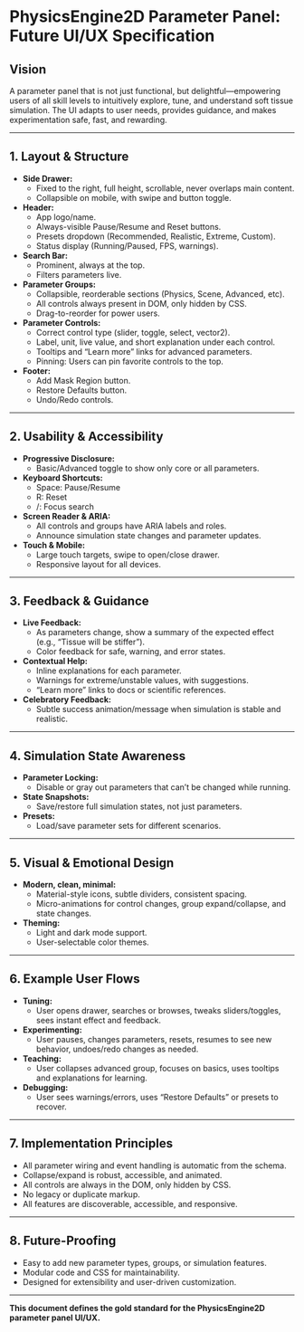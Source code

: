 # PhysicsEngine2D Parameter Panel: Future UI/UX Specification

## Vision
A parameter panel that is not just functional, but delightful—empowering users of all skill levels to intuitively explore, tune, and understand soft tissue simulation. The UI adapts to user needs, provides guidance, and makes experimentation safe, fast, and rewarding.

---

## 1. Layout & Structure
- **Side Drawer:**
  - Fixed to the right, full height, scrollable, never overlaps main content.
  - Collapsible on mobile, with swipe and button toggle.
- **Header:**
  - App logo/name.
  - Always-visible Pause/Resume and Reset buttons.
  - Presets dropdown (Recommended, Realistic, Extreme, Custom).
  - Status display (Running/Paused, FPS, warnings).
- **Search Bar:**
  - Prominent, always at the top.
  - Filters parameters live.
- **Parameter Groups:**
  - Collapsible, reorderable sections (Physics, Scene, Advanced, etc).
  - All controls always present in DOM, only hidden by CSS.
  - Drag-to-reorder for power users.
- **Parameter Controls:**
  - Correct control type (slider, toggle, select, vector2).
  - Label, unit, live value, and short explanation under each control.
  - Tooltips and “Learn more” links for advanced parameters.
  - Pinning: Users can pin favorite controls to the top.
- **Footer:**
  - Add Mask Region button.
  - Restore Defaults button.
  - Undo/Redo controls.

---

## 2. Usability & Accessibility
- **Progressive Disclosure:**
  - Basic/Advanced toggle to show only core or all parameters.
- **Keyboard Shortcuts:**
  - Space: Pause/Resume
  - R: Reset
  - /: Focus search
- **Screen Reader & ARIA:**
  - All controls and groups have ARIA labels and roles.
  - Announce simulation state changes and parameter updates.
- **Touch & Mobile:**
  - Large touch targets, swipe to open/close drawer.
  - Responsive layout for all devices.

---

## 3. Feedback & Guidance
- **Live Feedback:**
  - As parameters change, show a summary of the expected effect (e.g., “Tissue will be stiffer”).
  - Color feedback for safe, warning, and error states.
- **Contextual Help:**
  - Inline explanations for each parameter.
  - Warnings for extreme/unstable values, with suggestions.
  - “Learn more” links to docs or scientific references.
- **Celebratory Feedback:**
  - Subtle success animation/message when simulation is stable and realistic.

---

## 4. Simulation State Awareness
- **Parameter Locking:**
  - Disable or gray out parameters that can’t be changed while running.
- **State Snapshots:**
  - Save/restore full simulation states, not just parameters.
- **Presets:**
  - Load/save parameter sets for different scenarios.

---

## 5. Visual & Emotional Design
- **Modern, clean, minimal:**
  - Material-style icons, subtle dividers, consistent spacing.
  - Micro-animations for control changes, group expand/collapse, and state changes.
- **Theming:**
  - Light and dark mode support.
  - User-selectable color themes.

---

## 6. Example User Flows
- **Tuning:**
  - User opens drawer, searches or browses, tweaks sliders/toggles, sees instant effect and feedback.
- **Experimenting:**
  - User pauses, changes parameters, resets, resumes to see new behavior, undoes/redo changes as needed.
- **Teaching:**
  - User collapses advanced group, focuses on basics, uses tooltips and explanations for learning.
- **Debugging:**
  - User sees warnings/errors, uses “Restore Defaults” or presets to recover.

---

## 7. Implementation Principles
- All parameter wiring and event handling is automatic from the schema.
- Collapse/expand is robust, accessible, and animated.
- All controls are always in the DOM, only hidden by CSS.
- No legacy or duplicate markup.
- All features are discoverable, accessible, and responsive.

---

## 8. Future-Proofing
- Easy to add new parameter types, groups, or simulation features.
- Modular code and CSS for maintainability.
- Designed for extensibility and user-driven customization.

---

**This document defines the gold standard for the PhysicsEngine2D parameter panel UI/UX.**
